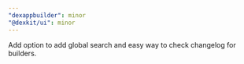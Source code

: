 ```yaml
---
"dexappbuilder": minor
"@dexkit/ui": minor
---
```


Add option to add global search and easy way to check changelog for builders.
